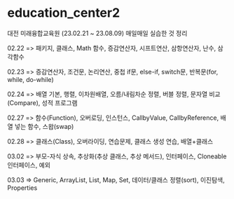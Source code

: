 # education_center2

대전 미래융합교육원 (23.02.21 ~ 23.08.09)
매일매일 실습한 것 정리


02.22 => 패키지, 클래스, Math 함수, 증감연산자, 시프트연산, 삼항연산자, 난수, 삼각함수

02.23 => 증감연산자, 조건문, 논리연산, 중첩 if문, else-if, switch문, 반복문(for, while, do-while)

02.24 => 배열 기본, 행렬, 이차원배열, 오름/내림차순 정렬, 버블 정렬, 문자열 비교(Compare), 성적 프로그램

02.27 => 함수(Function), 오버로딩, 인스턴스, CallbyValue, CallbyReference, 배열 넣는 함수, 스왑(swap)

02.28 => 클래스(Class), 오버라이딩, 연습문제, 클래스 생성 연습, 배열+클래스

03.02 => 부모-자식 상속, 추상화(추상 클래스, 추상 메서드), 인터페이스, Cloneable 인터페이스, 예외 

03.03 => Generic, ArrayList, List, Map, Set, 데이터/클래스 정렬(sort), 이진탐색, Properties
